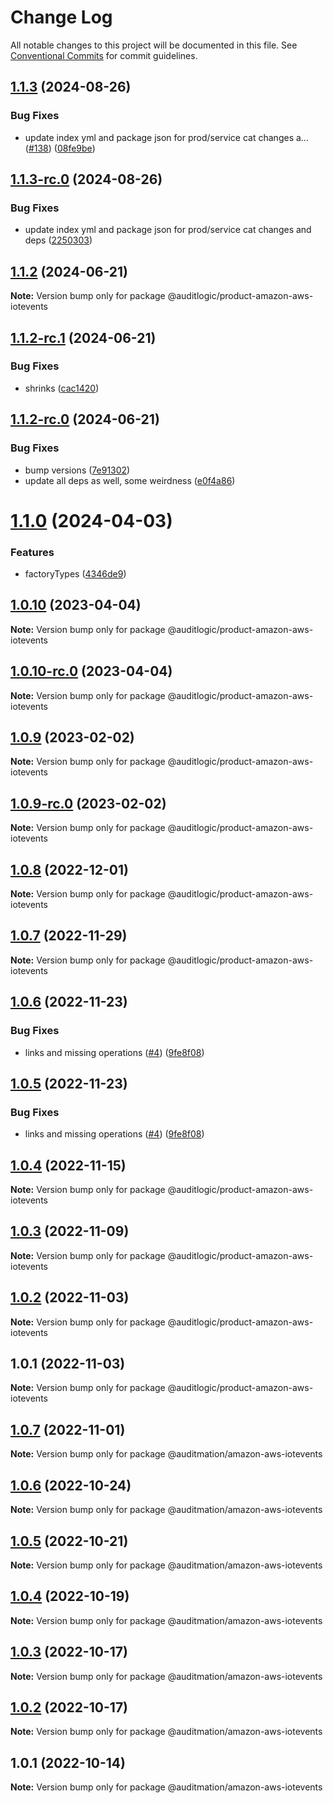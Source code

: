 # Change Log

All notable changes to this project will be documented in this file.
See [Conventional Commits](https://conventionalcommits.org) for commit guidelines.

## [1.1.3](https://github.com/auditlogic/product/compare/@auditlogic/product-amazon-aws-iotevents@1.1.2...@auditlogic/product-amazon-aws-iotevents@1.1.3) (2024-08-26)


### Bug Fixes

* update index yml and package json for prod/service cat changes a… ([#138](https://github.com/auditlogic/product/issues/138)) ([08fe9be](https://github.com/auditlogic/product/commit/08fe9beb1c8457462a19bc69caa02e6212d97e1a))





## [1.1.3-rc.0](https://github.com/auditlogic/product/compare/@auditlogic/product-amazon-aws-iotevents@1.1.2...@auditlogic/product-amazon-aws-iotevents@1.1.3-rc.0) (2024-08-26)


### Bug Fixes

* update index yml and package json for prod/service cat changes and deps ([2250303](https://github.com/auditlogic/product/commit/225030363a363608240135b7ebed386b28f01e4b))





## [1.1.2](https://github.com/auditlogic/product/compare/@auditlogic/product-amazon-aws-iotevents@1.1.2-rc.1...@auditlogic/product-amazon-aws-iotevents@1.1.2) (2024-06-21)

**Note:** Version bump only for package @auditlogic/product-amazon-aws-iotevents





## [1.1.2-rc.1](https://github.com/auditlogic/product/compare/@auditlogic/product-amazon-aws-iotevents@1.1.2-rc.0...@auditlogic/product-amazon-aws-iotevents@1.1.2-rc.1) (2024-06-21)


### Bug Fixes

* shrinks ([cac1420](https://github.com/auditlogic/product/commit/cac14200fefcd8183ab69fe89a47bd3f70f563e9))





## [1.1.2-rc.0](https://github.com/auditlogic/product/compare/@auditlogic/product-amazon-aws-iotevents@1.1.0...@auditlogic/product-amazon-aws-iotevents@1.1.2-rc.0) (2024-06-21)


### Bug Fixes

* bump versions ([7e91302](https://github.com/auditlogic/product/commit/7e913023b8b312150ed7762c32fbbe616be71de5))
* update all deps as well, some weirdness ([e0f4a86](https://github.com/auditlogic/product/commit/e0f4a864714e2d3de6bbf3da014d5312fe53be2f))





# [1.1.0](https://github.com/auditlogic/product/compare/@auditlogic/product-amazon-aws-iotevents@1.0.10...@auditlogic/product-amazon-aws-iotevents@1.1.0) (2024-04-03)


### Features

* factoryTypes ([4346de9](https://github.com/auditlogic/product/commit/4346de92693aee892fccf725338ffc7b80ab182b))





## [1.0.10](https://github.com/auditlogic/product/compare/@auditlogic/product-amazon-aws-iotevents@1.0.9...@auditlogic/product-amazon-aws-iotevents@1.0.10) (2023-04-04)

**Note:** Version bump only for package @auditlogic/product-amazon-aws-iotevents





## [1.0.10-rc.0](https://github.com/auditlogic/product/compare/@auditlogic/product-amazon-aws-iotevents@1.0.9...@auditlogic/product-amazon-aws-iotevents@1.0.10-rc.0) (2023-04-04)

**Note:** Version bump only for package @auditlogic/product-amazon-aws-iotevents





## [1.0.9](https://github.com/auditlogic/product/compare/@auditlogic/product-amazon-aws-iotevents@1.0.8...@auditlogic/product-amazon-aws-iotevents@1.0.9) (2023-02-02)

**Note:** Version bump only for package @auditlogic/product-amazon-aws-iotevents





## [1.0.9-rc.0](https://github.com/auditlogic/product/compare/@auditlogic/product-amazon-aws-iotevents@1.0.8...@auditlogic/product-amazon-aws-iotevents@1.0.9-rc.0) (2023-02-02)

**Note:** Version bump only for package @auditlogic/product-amazon-aws-iotevents





## [1.0.8](https://github.com/auditlogic/product/compare/@auditlogic/product-amazon-aws-iotevents@1.0.7...@auditlogic/product-amazon-aws-iotevents@1.0.8) (2022-12-01)

**Note:** Version bump only for package @auditlogic/product-amazon-aws-iotevents





## [1.0.7](https://github.com/auditlogic/product/compare/@auditlogic/product-amazon-aws-iotevents@1.0.6...@auditlogic/product-amazon-aws-iotevents@1.0.7) (2022-11-29)

**Note:** Version bump only for package @auditlogic/product-amazon-aws-iotevents





## [1.0.6](https://github.com/auditlogic/product/compare/@auditlogic/product-amazon-aws-iotevents@1.0.4...@auditlogic/product-amazon-aws-iotevents@1.0.6) (2022-11-23)


### Bug Fixes

* links and missing operations ([#4](https://github.com/auditlogic/product/issues/4)) ([9fe8f08](https://github.com/auditlogic/product/commit/9fe8f08fe7c57fdb79f991ac35bd6ac2e7dcad38))





## [1.0.5](https://github.com/auditlogic/product/compare/@auditlogic/product-amazon-aws-iotevents@1.0.4...@auditlogic/product-amazon-aws-iotevents@1.0.5) (2022-11-23)


### Bug Fixes

* links and missing operations ([#4](https://github.com/auditlogic/product/issues/4)) ([9fe8f08](https://github.com/auditlogic/product/commit/9fe8f08fe7c57fdb79f991ac35bd6ac2e7dcad38))





## [1.0.4](https://github.com/auditlogic/product/compare/@auditlogic/product-amazon-aws-iotevents@1.0.3...@auditlogic/product-amazon-aws-iotevents@1.0.4) (2022-11-15)

**Note:** Version bump only for package @auditlogic/product-amazon-aws-iotevents





## [1.0.3](https://github.com/auditlogic/product/compare/@auditlogic/product-amazon-aws-iotevents@1.0.2...@auditlogic/product-amazon-aws-iotevents@1.0.3) (2022-11-09)

**Note:** Version bump only for package @auditlogic/product-amazon-aws-iotevents





## [1.0.2](https://github.com/auditlogic/product/compare/@auditlogic/product-amazon-aws-iotevents@1.0.1...@auditlogic/product-amazon-aws-iotevents@1.0.2) (2022-11-03)

**Note:** Version bump only for package @auditlogic/product-amazon-aws-iotevents





## 1.0.1 (2022-11-03)

**Note:** Version bump only for package @auditlogic/product-amazon-aws-iotevents





## [1.0.7](https://github.com/auditmation/store-content/compare/@auditmation/amazon-aws-iotevents@1.0.6...@auditmation/amazon-aws-iotevents@1.0.7) (2022-11-01)

**Note:** Version bump only for package @auditmation/amazon-aws-iotevents





## [1.0.6](https://github.com/auditmation/store-content/compare/@auditmation/amazon-aws-iotevents@1.0.5...@auditmation/amazon-aws-iotevents@1.0.6) (2022-10-24)

**Note:** Version bump only for package @auditmation/amazon-aws-iotevents





## [1.0.5](https://github.com/auditmation/store-content/compare/@auditmation/amazon-aws-iotevents@1.0.4...@auditmation/amazon-aws-iotevents@1.0.5) (2022-10-21)

**Note:** Version bump only for package @auditmation/amazon-aws-iotevents





## [1.0.4](https://github.com/auditmation/store-content/compare/@auditmation/amazon-aws-iotevents@1.0.3...@auditmation/amazon-aws-iotevents@1.0.4) (2022-10-19)

**Note:** Version bump only for package @auditmation/amazon-aws-iotevents





## [1.0.3](https://github.com/auditmation/store-content/compare/@auditmation/amazon-aws-iotevents@1.0.2...@auditmation/amazon-aws-iotevents@1.0.3) (2022-10-17)

**Note:** Version bump only for package @auditmation/amazon-aws-iotevents





## [1.0.2](https://github.com/auditmation/store-content/compare/@auditmation/amazon-aws-iotevents@1.0.1...@auditmation/amazon-aws-iotevents@1.0.2) (2022-10-17)

**Note:** Version bump only for package @auditmation/amazon-aws-iotevents





## 1.0.1 (2022-10-14)

**Note:** Version bump only for package @auditmation/amazon-aws-iotevents
